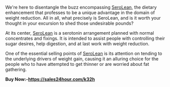 <p>We're here to disentangle the buzz encompassing <a href="https://sales24hour.com/k32h">SeroLean</a>, the dietary enhancement that professes to be a unique advantage in the domain of weight reduction. All in all, what precisely is SeroLean, and is it worth your thought in your excursion to shed those undesirable pounds?</p>
<p>At its center, <a href="https://sales24hour.com/k32h">SeroLean</a> is a serotonin arrangement planned with normal concentrates and fixings. It is intended to assist people with controlling their sugar desires, help digestion, and at last work with weight reduction.</p>
<p>One of the essential selling points of <a href="https://sales24hour.com/k32h">SeroLean</a> is its attention on tending to the underlying drivers of weight gain, causing it an alluring choice for the people who to have attempted to get thinner or are worried about fat gathering.</p>
<p><strong>Buy Now:-<a href="https://sales24hour.com/k32h">https://sales24hour.com/k32h</a>&nbsp;</strong></p>
